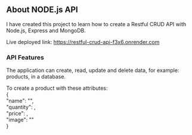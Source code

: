 ## About NODE.js API

I have created this project to learn how to create a Restful CRUD API with Node.js, Express and MongoDB.

Live deployed link: https://restful-crud-api-f3x6.onrender.com

### API Features

The application can create, read, update and delete data, for example: products, in a database. <br />

To create a product with these attributes: <br/>
{                                                                              <br/>
	"name": "",                                                            <br/>
	"quantity": ,                                                          <br/>
	"price": ,                                                             <br/>
	"image": ""                                                            <br/>
}                                  
